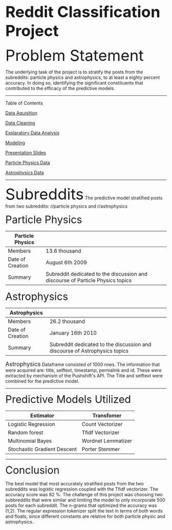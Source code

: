 <font size="12"> Reddit Classification Project</font>
-----------------------------------------------------------------------------------------------------------------------------


<font size="8"> Problem Statement</font>

The underlying task of the project is to stratify the posts from the subreddits:
particle physics and astrophysics, to at least a eighty percent accuracy. In doing so, 
identifying the significant constituents that contributed to the efficacy of the predictive models. 

----------------------------------------------------------------------------------------------------------------------------
Table of Contents 


[Data Aquisition](https://git.generalassemb.ly/shiffraw/Project-3-/blob/master/Data-Acquisition.ipynb)



[Data Cleaning](https://git.generalassemb.ly/shiffraw/Project-3-/blob/master/DataCleaning.ipynb)



[Explaratory Data Analysis](https://git.generalassemb.ly/shiffraw/Project-3-/blob/master/EDA.ipynb)



[Modeling](https://git.generalassemb.ly/shiffraw/Project-3-/blob/master/Modeling.ipynb)



[Presentation Slides](https://git.generalassemb.ly/shiffraw/Project-3-/blob/master/project%203%20.pptx)



[Particle Physics Data](https://www.reddit.com/r/ParticlePhysics/)



[Astrophysics Data](https://www.reddit.com/r/astrophysics/)

---------------------------------------------------------------------------------------------------------------------------

<font size="8"> Subreddits</font>
The predictive model stratified posts from two subreddits: r/particle physics and r/astrophysics

<font size="6"> Particle Physics</font>


| Particle Physics |                                                                                |
|------------------|--------------------------------------------------------------------------------|
| Members          | 13.6 thousand                                                                  |
| Date of Creation | August 6th 2009                                                                |
| Summary          | Subreddit dedicated to the discussion and discourse of Particle Physics topics |


<font size="6"> Astrophysics</font>


| Astrophysics     |                                                                            |
|------------------|----------------------------------------------------------------------------|
| Members          | 26.2 thousand                                                              |
| Date of Creation | January 16th 2010                                                          |
| Summary          | Subreddit dedicated to the discussion and discourse of Astrophysics topics |



<font size="4"> Astrophysics</font>
Dataframe consisted of 1000 rows. The information that were acquired are:  title, selftext, timestamp, permalink and id. These were extracted by mechanism of the  Pushshift's API. The Title and selftext were combined for the predictive model. 

------------------------------------------------------------------------------------------------------------------------------

<font size="6"> Predictive Models Utilized </font>


| Estimator                    | Transfomer         |
|------------------------------|--------------------|
| Logistic Regression          | Count Vectorizer   |
| Random forest                | Tfidf Vectorizer   |
| Multinomial Bayes            | Wordnet Lemmatizer |
| Stochastic Gradient Descent  | Porter Stemmer     |

------------------------------------------------------------------------------------------------------------------------------

<font size="6"> Conclusion </font>

The best model that most accurately stratified posts from the two subreddits was logistic regression coupled with 
the Tfidf vectorizer.  The accuracy score was 82 %.  The challenge of this project was choosing two subbreddits 
that were similar and limiting the model to only incorporate 500 posts for each subreddit.  The n-grams that optimized
the accuracy was (1,2).  The regular expression tokenizer split the text in terms of both words and floats, since 
different constants are relative for both particle physic and astrophysics.  




